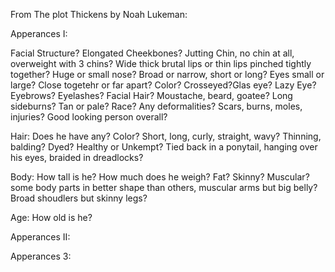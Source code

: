 From The plot Thickens by Noah Lukeman:

Apperances I:

Facial Structure?
Elongated Cheekbones?
Jutting Chin, no chin at all, overweight with 3 chins?
Wide thick brutal lips or thin lips pinched tightly together?
Huge or small nose? Broad or narrow, short or long?
Eyes small or large? Close togetehr or far apart? Color? Crosseyed?Glas eye? Lazy Eye?
Eyebrows?
Eyelashes?
Facial Hair? Moustache, beard, goatee?
Long sideburns?
Tan or pale?
Race?
Any deformalities? Scars, burns, moles, injuries?
Good looking person overall?

Hair: Does he have any? Color? Short, long, curly, straight, wavy? Thinning, balding? Dyed? Healthy or Unkempt? Tied back in a ponytail, hanging over his eyes, braided in dreadlocks?

Body: How tall is he? How much does he weigh? Fat? Skinny? Muscular? some body parts in better shape than others, muscular arms but big belly?Broad shoudlers but skinny legs?

Age: How old is he?


Apperances II:

Apperances 3:


